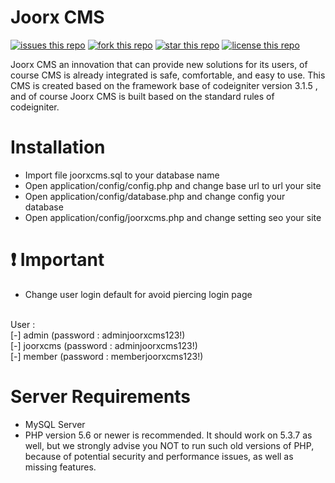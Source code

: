 # Joorx CMS

[![issues this repo](https://img.shields.io/github/issues/hexageek1337/JoorxCMS.svg)](https://github.com/hexageek1337/JoorxCMS/issues)
[![fork this repo](https://img.shields.io/github/forks/hexageek1337/JoorxCMS.svg)](https://github.com/hexageek1337/JoorxCMS/network)
[![star this repo](https://img.shields.io/github/stars/hexageek1337/JoorxCMS.svg)](https://github.com/hexageek1337/JoorxCMS/stargazers)
[![license this repo](https://img.shields.io/badge/license-MIT-blue.svg)](https://raw.githubusercontent.com/hexageek1337/JoorxCMS/master/license.txt)

Joorx CMS an innovation that can provide new solutions for its users, of course CMS is already integrated is safe, comfortable, and easy to use. This CMS is created based on the framework base of codeigniter version 3.1.5 , and of course Joorx CMS is built based on the standard rules of codeigniter.

# Installation
- Import file joorxcms.sql to your database name
- Open application/config/config.php and change base url to url your site
- Open application/config/database.php and change config your database
- Open application/config/joorxcms.php and change setting seo your site

# :heavy_exclamation_mark: Important
- Change user login default for avoid piercing login page
<br />
  User :<br />
  [-] admin (password : adminjoorxcms123!)<br />
  [-] joorxcms (password : adminjoorxcms123!)<br />
  [-] member (password : memberjoorxcms123!)<br />

# Server Requirements
- MySQL Server
- PHP version 5.6 or newer is recommended. It should work on 5.3.7 as well, but we strongly advise you NOT to run such old versions of
  PHP, because of potential security and performance issues, as well as missing features.
